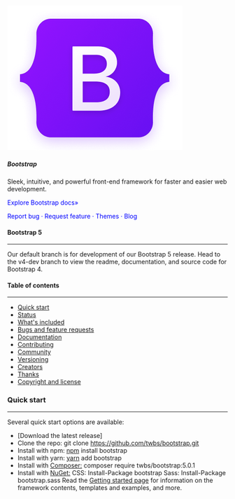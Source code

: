 ![Alt text](/img/lconBootstarp.png)

##### Bootstrap 
Sleek, intuitive, and powerful front-end framework for faster and easier web development.

<span style="color:blue">Explore Bootstrap docs» </span>

<span style="color:blue">Report bug · Request feature · Themes · Blog </span>

#### Bootstrap 5
___
Our default branch is for development of our Bootstrap 5 release. Head to the v4-dev branch to view the readme, documentation, and source code for Bootstrap 4.

#### Table of contents
___
- [Quick start](https://github.com/twbs/bootstrap/blob/main/README.md#quick-start)
- [Status](https://github.com/twbs/bootstrap/blob/main/README.md#status)
- [What's included](https://github.com/twbs/bootstrap/blob/main/README.md#whats-included)
- [Bugs and feature requests](https://github.com/twbs/bootstrap/blob/main/README.md#bugs-and-feature-requests)
- [Documentation](https://github.com/twbs/bootstrap/blob/main/README.md#documentation)
- [Contributing](https://github.com/twbs/bootstrap/blob/main/README.md#contributing)
- [Community](https://github.com/twbs/bootstrap/blob/main/README.md#community)
- [Versioning](https://github.com/twbs/bootstrap/blob/main/README.md#versioning)
- [Creators](https://github.com/twbs/bootstrap/blob/main/README.md#creators)
- [Thanks](https://github.com/twbs/bootstrap/blob/main/README.md#thanks)
- [Copyright and license](https://github.com/twbs/bootstrap/blob/main/README.md#copyright-and-license)

### Quick start
___
Several quick start options are available:

- [Download the latest release]
- Clone the repo: git clone https://github.com/twbs/bootstrap.git
- Install with npm: [npm](https://www.npmjs.com/) install bootstrap
- Install with yarn: [yarn](https://yarnpkg.com/) add bootstrap
- Install with [Composer:](https://getcomposer.org/) composer require twbs/bootstrap:5.0.1
- Install with [NuGet:](https://www.nuget.org/) CSS: Install-Package bootstrap Sass: Install-Package bootstrap.sass
Read the [Getting started page](https://getbootstrap.com/docs/5.0/getting-started/introduction/) for information on the framework contents, templates and examples, and more.